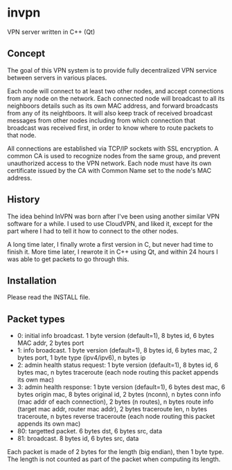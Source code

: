 invpn
=====

VPN server written in C++ (Qt)

Concept
-------

The goal of this VPN system is to provide fully decentralized VPN service
between servers in various places.

Each node will connect to at least two other nodes, and accept connections from
any node on the network. Each connected node will broadcast to all its
neighboors details such as its own MAC address, and forward broadcasts from any
of its neightboors. It will also keep track of received broadcast messages from
other nodes including from which connection that broadcast was received first, in
order to know where to route packets to that node.

All connections are established via TCP/IP sockets with SSL encryption. A common
CA is used to recognize nodes from the same group, and prevent unauthorized
access to the VPN network. Each node must have its own certificate issued by the
CA with Common Name set to the node's MAC address.

History
-------

The idea behind InVPN was born after I've been using another similar VPN
software for a while. I used to use CloudVPN, and liked it, except for the part
where I had to tell it how to connect to the other nodes.

A long time later, I finally wrote a first version in C, but never had time to
finish it. More time later, I rewrote it in C++ using Qt, and within 24 hours I
was able to get packets to go through this.

Installation
------------

Please read the INSTALL file.

Packet types
------------

* 0: initial info broadcast. 1 byte version (default=1), 8 bytes id, 6 bytes MAC addr, 2 bytes port
* 1: info broadcast. 1 byte version (default=1), 8 bytes id, 6 bytes mac, 2 bytes port, 1 byte type (ipv4/ipv6), n bytes ip
* 2: admin health status request: 1 byte version (default=1), 8 bytes id, 6 bytes mac, n bytes traceroute (each node routing this packet appends its own mac)
* 3: admin health response: 1 byte version (default=1), 6 bytes dest mac, 6 bytes origin mac, 8 bytes original id, 2 bytes (nconn), n bytes conn info (mac addr of each connection), 2 bytes (n routes), n bytes route info (target mac addr, router mac addr), 2 bytes traceroute len, n bytes traceroute, n bytes reverse traceroute (each node routing this packet appends its own mac)
* 80: targetted packet. 6 bytes dst, 6 bytes src, data
* 81: broadcast. 8 bytes id, 6 bytes src, data

Each packet is made of 2 bytes for the length (big endian), then 1 byte type.
The length is not counted as part of the packet when computing its length.
